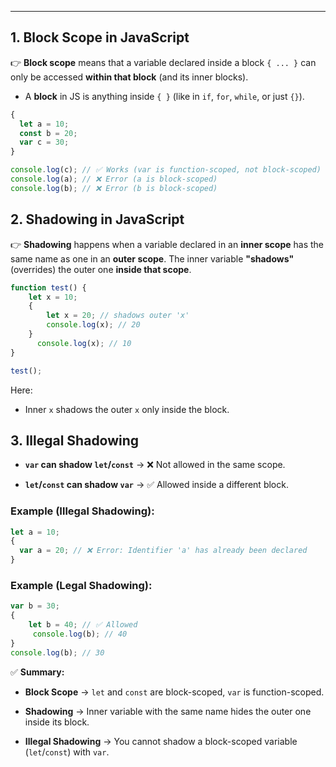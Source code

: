
---

## **1. Block Scope in JavaScript**

👉 **Block scope** means that a variable declared inside a block `{ ... }` can only be accessed **within that block** (and its inner blocks).

- A **block** in JS is anything inside `{ }` (like in `if`, `for`, `while`, or just `{}`).

```js
{
  let a = 10;
  const b = 20;
  var c = 30;
}

console.log(c); // ✅ Works (var is function-scoped, not block-scoped)
console.log(a); // ❌ Error (a is block-scoped)
console.log(b); // ❌ Error (b is block-scoped)
```

## **2. Shadowing in JavaScript**

👉 **Shadowing** happens when a variable declared in an **inner scope** has the same name as one in an **outer scope**. The inner variable **"shadows"** (overrides) the outer one **inside that scope**.

```js
function test() {
	let x = 10;
	{
		let x = 20; // shadows outer 'x'
	    console.log(x); // 20
	}
	  console.log(x); // 10
}

test();
```

Here:

- Inner `x` shadows the outer `x` only inside the block.

## **3. Illegal Shadowing**

- **`var` can shadow `let`/`const`** → ❌ Not allowed in the same scope.
    
- **`let`/`const` can shadow `var`** → ✅ Allowed inside a different block.
    

### Example (Illegal Shadowing):

```js
let a = 10;
{
  var a = 20; // ❌ Error: Identifier 'a' has already been declared
}
```

### Example (Legal Shadowing):

```js
var b = 30; 
{   
	let b = 40; // ✅ Allowed  
	 console.log(b); // 40 
} 
console.log(b); // 30
```

✅ **Summary:**

- **Block Scope** → `let` and `const` are block-scoped, `var` is function-scoped.
    
- **Shadowing** → Inner variable with the same name hides the outer one inside its block.
    
- **Illegal Shadowing** → You cannot shadow a block-scoped variable (`let`/`const`) with `var`.

